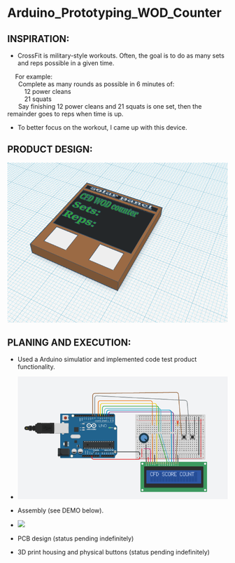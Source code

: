 # Arduino_Prototyping_WOD_Counter
## INSPIRATION:
  * <p> CrossFit is military-style workouts. Often, the goal is to do as many sets and reps possible in a given time.<br>
   &ensp;&ensp; For example: <br> 
     &ensp;&ensp;&ensp; Complete as many rounds as possible in 6 minutes of: <br>
      &ensp;&ensp;&ensp;&ensp;&ensp; 12 power cleans <br>
      &ensp;&ensp;&ensp;&ensp;&ensp; 21 squats <br>
     &ensp;&ensp;&ensp; Say finishing 12 power cleans and 21 squats is one set, then the remainder goes to reps when time is up. <br>
  
  * To better focus on the workout, I came up with this device.<br> </P>

## PRODUCT DESIGN:

<img src="https://github.com/Haody1064/Arduino_WOD_Counter/blob/main/gif_and_images/WOD_counter_3D_design.png" />

## PLANING AND EXECUTION:
* Used a Arduino simulatior and implemented code test product functionality.
* <img src="https://github.com/Haody1064/Arduino_WOD_Counter/blob/main/gif_and_images/CircuitSimulation.png" />
  
* Assembly (see DEMO below).
* <img src="https://github.com/Haody1064/Arduino_WOD_Counter/blob/main/gif_and_images/ezgif.com-gif-maker.gif" />
* PCB design (status pending indefinitely) 
* 3D print housing and physical buttons (status pending indefinitely)
